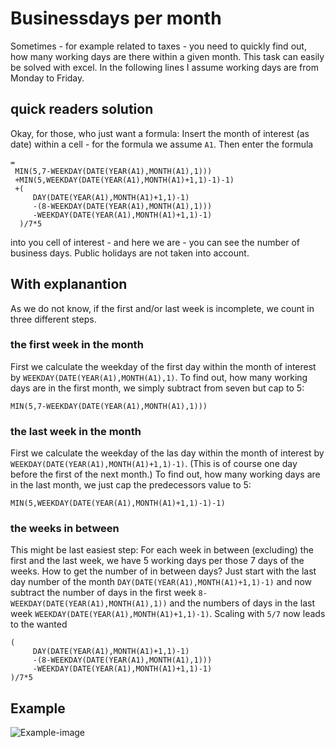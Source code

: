 # Businessdays per month

Sometimes - for example related to taxes - you need to quickly find out, how many working days are there within a given month.
This task can easily be solved with excel. In the following lines I assume working days are from Monday to Friday.

## quick readers solution

Okay, for those, who just want a formula: Insert the month of interest (as date) within a cell - for the formula we assume `A1`.
Then enter the formula

```excel
=
 MIN(5,7-WEEKDAY(DATE(YEAR(A1),MONTH(A1),1)))
 +MIN(5,WEEKDAY(DATE(YEAR(A1),MONTH(A1)+1,1)-1)-1)
 +(
     DAY(DATE(YEAR(A1),MONTH(A1)+1,1)-1)
     -(8-WEEKDAY(DATE(YEAR(A1),MONTH(A1),1)))
     -WEEKDAY(DATE(YEAR(A1),MONTH(A1)+1,1)-1)
  )/7*5
```

into you cell of interest - and here we are - you can see the number of business days. Public holidays are not taken into account.

## With explanantion

As we do not know, if the first and/or last week is incomplete, we count in three different steps.

### the first week in the month

First we calculate the weekday of the first day within the month of interest by `WEEKDAY(DATE(YEAR(A1),MONTH(A1),1)`.
To find out, how many working days are in the first month, we simply subtract from seven but cap to 5:

```excel
MIN(5,7-WEEKDAY(DATE(YEAR(A1),MONTH(A1),1)))
```

### the last week in the month

First we calculate the weekday of the las day within the month of interest by `WEEKDAY(DATE(YEAR(A1),MONTH(A1)+1,1)-1)`. (This is of course one day before the first of the next month.)
To find out, how many working days are in the last month, we just cap the predecessors value to 5:

```excel
MIN(5,WEEKDAY(DATE(YEAR(A1),MONTH(A1)+1,1)-1)-1)
```

### the weeks in between

This might be last easiest step: For each week in between (excluding) the first and the last week, we have 5 working days per those 7 days of the weeks.
How to get the number of in between days?
Just start with the last day number of the month `DAY(DATE(YEAR(A1),MONTH(A1)+1,1)-1)` and now subtract the number of days in the first week `8-WEEKDAY(DATE(YEAR(A1),MONTH(A1),1))` and the numbers of days in the last week `WEEKDAY(DATE(YEAR(A1),MONTH(A1)+1,1)-1)`.
Scaling with `5/7` now leads to the wanted

```excel
(
     DAY(DATE(YEAR(A1),MONTH(A1)+1,1)-1)
     -(8-WEEKDAY(DATE(YEAR(A1),MONTH(A1),1)))
     -WEEKDAY(DATE(YEAR(A1),MONTH(A1)+1,1)-1)
)/7*5
```

## Example

![Example-image](https://user-images.githubusercontent.com/230051/139531275-9086766c-fafe-42d5-a7dc-7ebf3073af16.png)
